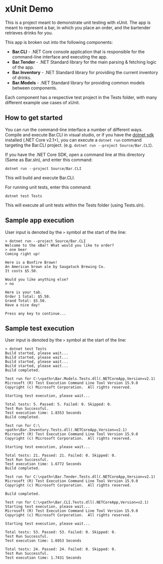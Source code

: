 # xUnit Demo

This is a project meant to demonstrate unit testing with xUnit. The app is meant to represent a bar, in which you place an order, and the bartender retrieves drinks for you.

This app is broken out into the following components:

* **Bar.CLI** - .NET Core console application that is responsible for the command-line interface and executing the app.
* **Bar.Tender** - .NET Standard library for the main parsing & fetching logic of the app.
* **Bar.Inventory** - .NET Standard library for providing the current inventory of drinks.
* **Bar.Models** - .NET Standard library for providing common models between components.

Each component has a respective test project in the Tests folder, with many different example use cases of xUnit.

## How to get started

You can run the command-line interface a number of different ways. Compile and execute Bar.CLI in visual studio, or if you have the [dotnet sdk](https://dot.net/) installed (.NET Core v2.1+), you can execute a `dotnet run` command targeting the Bar.CLI project. (e.g. `dotnet run --project Source/Bar.CLI`).

If you have the .NET Core SDK, open a command line at this directory (Same as Bar.sln), and enter this command:

```
dotnet run --project Source/Bar.CLI
```

This will build and execute Bar.CLI.

For running unit tests, enter this command:

```
dotnet test Tests
```

This will execute all unit tests within the Tests folder (using Tests.sln).

## Sample app execution

User input is denoted by the `>` symbol at the start of the line:

```
> dotnet run --project Source/Bar.CLI
Welcome to the xBar! What would you like to order?
> one beer
Coming right up!

Here is a Bonfire Brown!
An American brown ale by Saugatuck Brewing Co.
It costs $5.50.

Would you like anything else?
> no

Here is your tab.
Order 1 total: $5.50.
Grand Total: $5.50.
Have a nice day!

Press any key to continue...
```

## Sample test execution

User input is denoted by the `>` symbol at the start of the line:

```
> dotnet test Tests
Build started, please wait...
Build started, please wait...
Build started, please wait...
Build started, please wait...
Build completed.

Test run for C:\<path>\Bar.Models.Tests.dll(.NETCoreApp,Version=v2.1)
Microsoft (R) Test Execution Command Line Tool Version 15.9.0
Copyright (c) Microsoft Corporation.  All rights reserved.

Starting test execution, please wait...

Total tests: 5. Passed: 5. Failed: 0. Skipped: 0.
Test Run Successful.
Test execution time: 1.8353 Seconds
Build completed.

Test run for C:\<path>\Bar.Inventory.Tests.dll(.NETCoreApp,Version=v2.1)
Microsoft (R) Test Execution Command Line Tool Version 15.9.0
Copyright (c) Microsoft Corporation.  All rights reserved.

Starting test execution, please wait...

Total tests: 21. Passed: 21. Failed: 0. Skipped: 0.
Test Run Successful.
Test execution time: 1.6772 Seconds
Build completed.

Test run for C:\<path>\Bar.Tender.Tests.dll(.NETCoreApp,Version=v2.1)
Microsoft (R) Test Execution Command Line Tool Version 15.9.0
Copyright (c) Microsoft Corporation.  All rights reserved.

Build completed.

Test run for C:\<path>\Bar.CLI.Tests.dll(.NETCoreApp,Version=v2.1)
Starting test execution, please wait...
Microsoft (R) Test Execution Command Line Tool Version 15.9.0
Copyright (c) Microsoft Corporation.  All rights reserved.

Starting test execution, please wait...

Total tests: 53. Passed: 53. Failed: 0. Skipped: 0.
Test Run Successful.
Test execution time: 1.6953 Seconds

Total tests: 24. Passed: 24. Failed: 0. Skipped: 0.
Test Run Successful.
Test execution time: 1.7431 Seconds
```